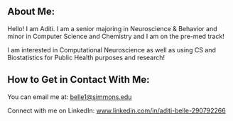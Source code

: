 ## About Me:


Hello! I am Aditi. I am a senior majoring in Neuroscience & Behavior and minor in Computer Science and Chemistry and I am on the pre-med track!


I am interested in Computational Neuroscience as well as using CS and Biostatistics for Public Health purposes and research! 

## How to Get in Contact With Me: 

You can email me at: belle1@simmons.edu

Connect with me on LinkedIn: www.linkedin.com/in/aditi-belle-290792266
